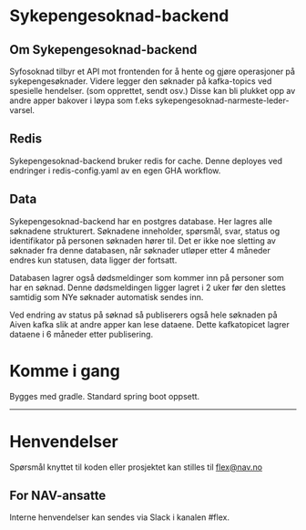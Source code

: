 # Sykepengesoknad-backend

## Om Sykepengesoknad-backend
Syfosoknad tilbyr et API mot frontenden for å hente og gjøre operasjoner på sykepengesøknader. Videre legger den søknader på kafka-topics ved spesielle hendelser. (som opprettet, sendt osv.) Disse kan bli plukket opp av andre apper bakover i løypa som f.eks sykepengesoknad-narmeste-leder-varsel. 

## Redis
Sykepengesoknad-backend bruker redis for cache. Denne deployes ved endringer i redis-config.yaml av en egen GHA workflow.

## Data
Sykepengesoknad-backend har en postgres database. Her lagres alle søknadene strukturert.
Søknadene inneholder, spørsmål, svar, status og identifikator på personen søknaden hører til.
Det er ikke noe sletting av søknader fra denne databasen, når søknader utløper etter 4 måneder endres kun statusen, data ligger der fortsatt.

Databasen lagrer også dødsmeldinger som kommer inn på personer som har en søknad.
Denne dødsmeldingen ligger lagret i 2 uker før den slettes samtidig som NYe søknader automatisk sendes inn.

Ved endring av status på søknad så publiserers også hele søknaden på Aiven kafka slik at andre apper kan lese dataene.
Dette kafkatopicet lagrer dataene i 6 måneder etter publisering.

# Komme i gang

Bygges med gradle. Standard spring boot oppsett.

---

# Henvendelser

Spørsmål knyttet til koden eller prosjektet kan stilles til flex@nav.no

## For NAV-ansatte

Interne henvendelser kan sendes via Slack i kanalen #flex.
